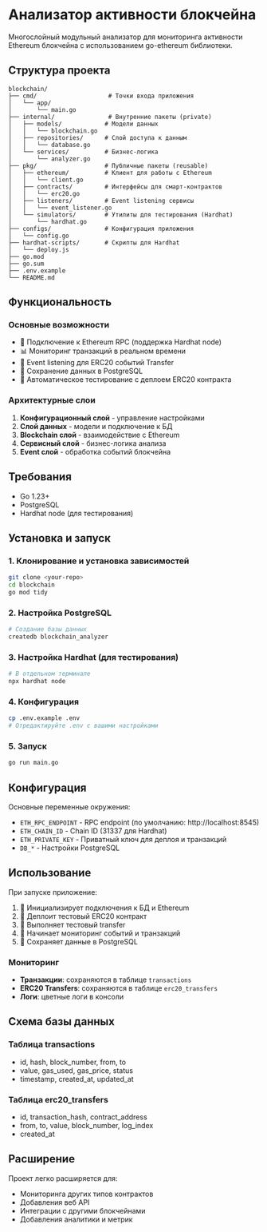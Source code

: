 # Анализатор активности блокчейна

Многослойный модульный анализатор для мониторинга активности Ethereum блокчейна с использованием go-ethereum библиотеки.

## Структура проекта

```
blockchain/
├── cmd/                    # Точки входа приложения
│   └── app/
│       └── main.go
├── internal/               # Внутренние пакеты (private)
│   ├── models/            # Модели данных
│   │   └── blockchain.go
│   ├── repositories/      # Слой доступа к данным
│   │   └── database.go
│   └── services/          # Бизнес-логика
│       └── analyzer.go
├── pkg/                   # Публичные пакеты (reusable)
│   ├── ethereum/          # Клиент для работы с Ethereum
│   │   └── client.go
│   ├── contracts/         # Интерфейсы для смарт-контрактов
│   │   └── erc20.go
│   ├── listeners/         # Event listening сервисы
│   │   └── event_listener.go
│   └── simulators/        # Утилиты для тестирования (Hardhat)
│       └── hardhat.go
├── configs/               # Конфигурация приложения
│   └── config.go
├── hardhat-scripts/       # Скрипты для Hardhat
│   └── deploy.js
├── go.mod
├── go.sum
├── .env.example
└── README.md
```

## Функциональность

### Основные возможности
- 🔗 Подключение к Ethereum RPC (поддержка Hardhat node)
- 📊 Мониторинг транзакций в реальном времени
- 🎯 Event listening для ERC20 событий Transfer
- 💾 Сохранение данных в PostgreSQL
- 🧪 Автоматическое тестирование с деплоем ERC20 контракта

### Архитектурные слои
1. **Конфигурационный слой** - управление настройками
2. **Слой данных** - модели и подключение к БД
3. **Blockchain слой** - взаимодействие с Ethereum
4. **Сервисный слой** - бизнес-логика анализа
5. **Event слой** - обработка событий блокчейна

## Требования

- Go 1.23+
- PostgreSQL
- Hardhat node (для тестирования)

## Установка и запуск

### 1. Клонирование и установка зависимостей
```bash
git clone <your-repo>
cd blockchain
go mod tidy
```

### 2. Настройка PostgreSQL
```bash
# Создание базы данных
createdb blockchain_analyzer
```

### 3. Настройка Hardhat (для тестирования)
```bash
# В отдельном терминале
npx hardhat node
```

### 4. Конфигурация
```bash
cp .env.example .env
# Отредактируйте .env с вашими настройками
```

### 5. Запуск
```bash
go run main.go
```

## Конфигурация

Основные переменные окружения:

- `ETH_RPC_ENDPOINT` - RPC endpoint (по умолчанию: http://localhost:8545)
- `ETH_CHAIN_ID` - Chain ID (31337 для Hardhat)
- `ETH_PRIVATE_KEY` - Приватный ключ для деплоя и транзакций
- `DB_*` - Настройки PostgreSQL

## Использование

При запуске приложение:

1. 🚀 Инициализирует подключения к БД и Ethereum
2. 🔧 Деплоит тестовый ERC20 контракт
3. 🔄 Выполняет тестовый transfer
4. 📡 Начинает мониторинг событий и транзакций
5. 💾 Сохраняет данные в PostgreSQL

### Мониторинг

- **Транзакции**: сохраняются в таблице `transactions`
- **ERC20 Transfers**: сохраняются в таблице `erc20_transfers`
- **Логи**: цветные логи в консоли

## Схема базы данных

### Таблица transactions
- id, hash, block_number, from, to
- value, gas_used, gas_price, status
- timestamp, created_at, updated_at

### Таблица erc20_transfers  
- id, transaction_hash, contract_address
- from, to, value, block_number, log_index
- created_at

## Расширение

Проект легко расширяется для:
- Мониторинга других типов контрактов
- Добавления веб API
- Интеграции с другими блокчейнами
- Добавления аналитики и метрик 